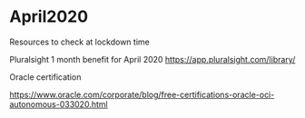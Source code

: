 # April2020
Resources to check at lockdown time

Pluralsight 1 month benefit for April 2020
https://app.pluralsight.com/library/ 

Oracle certification

https://www.oracle.com/corporate/blog/free-certifications-oracle-oci-autonomous-033020.html
